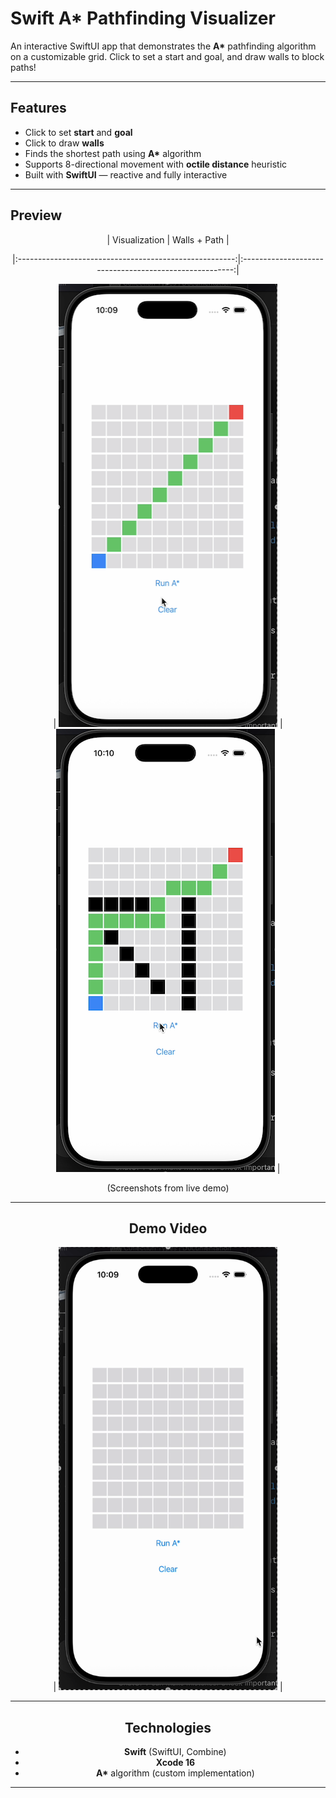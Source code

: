 # Swift A* Pathfinding Visualizer

An interactive SwiftUI app that demonstrates the **A\*** pathfinding algorithm on a customizable grid.
Click to set a start and goal, and draw walls to block paths!

---

##  Features

- Click to set **start** and **goal**
- Click to draw **walls**
- Finds the shortest path using **A\*** algorithm
- Supports 8-directional movement with **octile distance** heuristic
- Built with **SwiftUI** — reactive and fully interactive

---

## Preview

<div align="center">
| Visualization | Walls + Path |


|:------------------------------------------------------:|:------------------------------------------------------:|

| <img src="Images/demo1.png" width="350" height="709"/> | <img src="Images/demo2.png" width="350" height="709"/> | 

(Screenshots from live demo)

---

## Demo Video

| <img src="Images/demo.gif" width="350" height="709"/> |

---

## Technologies

- **Swift** (SwiftUI, Combine)
- **Xcode 16**
- **A\*** algorithm (custom implementation)

---
</div>
